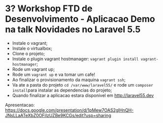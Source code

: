 # 3? Workshop FTD de Desenvolvimento - Aplicacao Demo na talk Novidades no Laravel 5.5
- Instale o vagrant;
- Instale o virtualbox;
- Clone o projeto;
- Instale o plugin vagrant hostmanager: ```vagrant plugin install vagrant-hostmanager```;
- Rode um vagrant up;
- Rode um ```vagrant up``` e va tomar um cafe!
- Ao finalizar o provisionamento da maquina ```vagrant ssh```;
- Va ate a pasta do projeto ```cd /var/www/laravel55/``` e rode um ````composer install````para instalar as dependencias do projeto;
- Quando finalizar a aplicacao estara disponivel em http://laravel55.dev

Apresentacao: https://docs.google.com/presentation/d/1pMew7OAS2glHnQH-JNsLLaATeXbZ0OFiIzUZBe9KCGs/edit?usp=sharing

